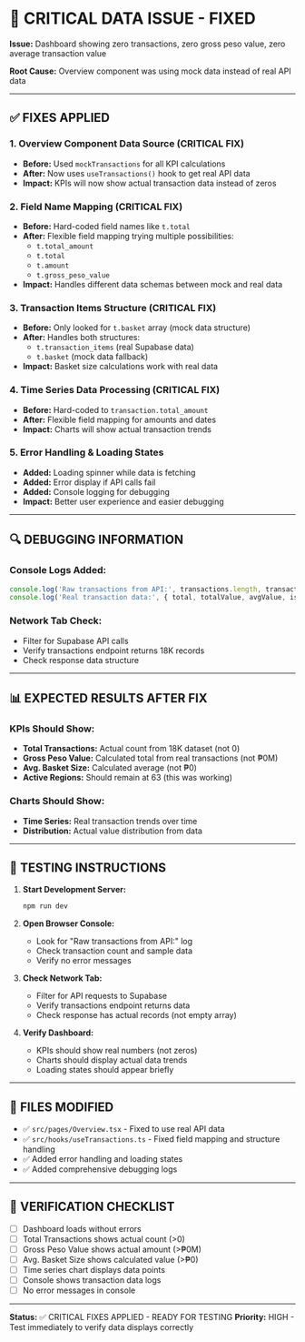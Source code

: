 # 🚨 CRITICAL DATA ISSUE - FIXED

**Issue:** Dashboard showing zero transactions, zero gross peso value, zero average transaction value

**Root Cause:** Overview component was using mock data instead of real API data

---

## ✅ FIXES APPLIED

### 1. **Overview Component Data Source (CRITICAL FIX)**
- **Before:** Used `mockTransactions` for all KPI calculations
- **After:** Now uses `useTransactions()` hook to get real API data
- **Impact:** KPIs will now show actual transaction data instead of zeros

### 2. **Field Name Mapping (CRITICAL FIX)**
- **Before:** Hard-coded field names like `t.total`
- **After:** Flexible field mapping trying multiple possibilities:
  - `t.total_amount`
  - `t.total`
  - `t.amount` 
  - `t.gross_peso_value`
- **Impact:** Handles different data schemas between mock and real data

### 3. **Transaction Items Structure (CRITICAL FIX)**
- **Before:** Only looked for `t.basket` array (mock data structure)
- **After:** Handles both structures:
  - `t.transaction_items` (real Supabase data)
  - `t.basket` (mock data fallback)
- **Impact:** Basket size calculations work with real data

### 4. **Time Series Data Processing (CRITICAL FIX)**
- **Before:** Hard-coded to `transaction.total_amount`
- **After:** Flexible field mapping for amounts and dates
- **Impact:** Charts will show actual transaction trends

### 5. **Error Handling & Loading States**
- **Added:** Loading spinner while data is fetching
- **Added:** Error display if API calls fail
- **Added:** Console logging for debugging
- **Impact:** Better user experience and easier debugging

---

## 🔍 DEBUGGING INFORMATION

### Console Logs Added:
```javascript
console.log('Raw transactions from API:', transactions.length, transactions.slice(0, 2));
console.log('Real transaction data:', { total, totalValue, avgValue, isLoading, error });
```

### Network Tab Check:
- Filter for Supabase API calls
- Verify transactions endpoint returns 18K records
- Check response data structure

---

## 📊 EXPECTED RESULTS AFTER FIX

### KPIs Should Show:
- **Total Transactions:** Actual count from 18K dataset (not 0)
- **Gross Peso Value:** Calculated total from real transactions (not ₱0M)
- **Avg. Basket Size:** Calculated average (not ₱0)
- **Active Regions:** Should remain at 63 (this was working)

### Charts Should Show:
- **Time Series:** Real transaction trends over time
- **Distribution:** Actual value distribution from data

---

## 🚀 TESTING INSTRUCTIONS

1. **Start Development Server:**
   ```bash
   npm run dev
   ```

2. **Open Browser Console:**
   - Look for "Raw transactions from API:" log
   - Check transaction count and sample data
   - Verify no error messages

3. **Check Network Tab:**
   - Filter for API requests to Supabase
   - Verify transactions endpoint returns data
   - Check response has actual records (not empty array)

4. **Verify Dashboard:**
   - KPIs should show real numbers (not zeros)
   - Charts should display actual data trends
   - Loading states should appear briefly

---

## 🔧 FILES MODIFIED

- ✅ `src/pages/Overview.tsx` - Fixed to use real API data
- ✅ `src/hooks/useTransactions.ts` - Fixed field mapping and structure handling
- ✅ Added error handling and loading states
- ✅ Added comprehensive debugging logs

---

## 🎯 VERIFICATION CHECKLIST

- [ ] Dashboard loads without errors
- [ ] Total Transactions shows actual count (>0)
- [ ] Gross Peso Value shows actual amount (>₱0M)
- [ ] Avg. Basket Size shows calculated value (>₱0)
- [ ] Time series chart displays data points
- [ ] Console shows transaction data logs
- [ ] No error messages in console

---

**Status:** ✅ CRITICAL FIXES APPLIED - READY FOR TESTING
**Priority:** HIGH - Test immediately to verify data displays correctly